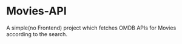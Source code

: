 # Movies-API
A simple(no Frontend) project which fetches OMDB APIs for Movies according to the search.
